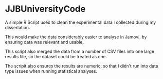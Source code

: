 # JJBUniversityCode

A simple R Script used to clean the experimental data I collected during my dissertation.

This would make the data considerably easier to analyse in Jamovi, by ensuring data was relevant and usable.

This script also merged the data from a number of CSV files into one large results file, so the dataset could be treated as one.

The scripit also ensures the results are numeric, so that I didn't run into data type issues when running statistical analyses.
